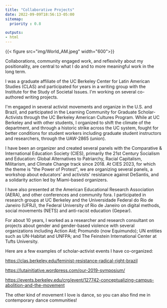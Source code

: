 ```yaml
---
title: "Collaborative Projects"
date: 2022-09-09T18:56:13-05:00
sitemap:
  priority : 0.8

outputs:
- html
---
```


{{< figure src="img/World_AM.jpeg" width="600">}}

Collaborations, community engaged work, and reflexivity about my positionality, are central to what I do and to more meaningful work in the long term. 

I was a graduate affiliate of the UC Berkeley Center for Latin American Studies (CLAS) and participated for years in a writing group with the Institute for the Study of Societal Issues. I'm working on several co-authored writing projects.

I'm engaged in several activist movements and organize in the U.S. and Brazil, and participated in the Learning Community for Graduate Scholar-Activists through the UC Berkeley American Cultures Program. While at UC Berkeley and with other students, I organized to shift the climate of the department, and through a historic strike across the UC system, fought for better conditions for student workers including graduate student instructors and researchers, through the UAW-2865 (union). 

I have been an organizer and created several panels with the Comparative & International Education Society (CIES), primarily the 21st Century Socialism and Education: Global Alternatives to Patriarchy, Racial Capitalism, Militarism, and Climate Change track since 2018. At CIES 2023, for which the theme is "the Power of Protest", we are organizing several panels, a workshop about educators' and activists' resistance against DeSantis, and a solidarity action led by Miami-based organizers. 

I have also presented at the American Educational Research Association (AERA), and other conferences and community fora. I participated in research groups at UC Berkeley and the Universidade Federal do Rio de Janeiro (UFRJ), the Federal University of Rio de Janeiro on digital methods, social movements (NETS) and anti-racist education (Gepear).

For about 10 years, I worked as a researcher and research consultant on projects about gender and gender-based violence with several organizations including Action Aid; Promundo (now Equimundo); UN entities such as UN-Habitat and UNFPA; and The Feinstein International Center at Tufts University. 

Here are a few examples of scholar-activist events I have co-organized: 

https://clas.berkeley.edu/feminist-resistance-radical-right-brazil

https://lutainitiative.wordpress.com/our-2019-symposium/

https://events.berkeley.edu/crg/event/127742-conceptualizing-campus-abolition-and-the-movement


The other kind of movement I love is dance, so you can also find me in contemporary dance communities!
